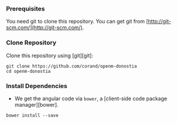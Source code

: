 ### Prerequisites

You need git to clone this repository. You can get git from
[http://git-scm.com/](http://git-scm.com/).

### Clone Repository

Clone this repository using [git][git]:

```
git clone https://github.com/corand/openm-donostia
cd openm-donostia
```
### Install Dependencies

* We get the angular code via `bower`, a [client-side code package manager][bower].


```
bower install --save
```